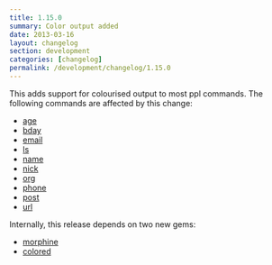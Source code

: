 ```yaml
---
title: 1.15.0
summary: Color output added
date: 2013-03-16
layout: changelog
section: development
categories: [changelog]
permalink: /development/changelog/1.15.0
---
```


This adds support for colourised output to most ppl commands. The following
commands are affected by this change:

* [age](/documentation/configuration/color_age)
* [bday](/documentation/configuration/color_bday)
* [email](/documentation/configuration/color_email)
* [ls](/documentation/configuration/color_ls)
* [name](/documentation/configuration/color_name)
* [nick](/documentation/configuration/color_nick)
* [org](/documentation/configuration/color_org)
* [phone](/documentation/configuration/color_phone)
* [post](/documentation/configuration/color_post)
* [url](/documentation/configuration/color_url)

Internally, this release depends on two new gems:

* [morphine](https://github.com/bkeepers/morphine)
* [colored](https://github.com/defunkt/colored)
